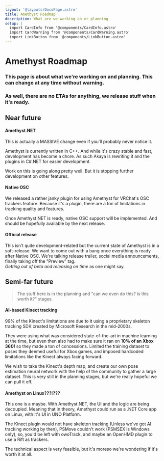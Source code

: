 ```yaml
---
layout: '@layouts/DocsPage.astro'
title: Amethyst Roadmap
description: What are we working on or planning
setup: | 
  import CardInfo from '@components/CardInfo.astro'
  import CardWarning from '@components/CardWarning.astro'
  import LinkButton from '@components/LinkButton.astro'
---
```

# Amethyst Roadmap
### This page is about what we're working on and planning. This can change at any time without warning.

### As well, there are no ETAs for anything, we release stuff when it's ready.

## Near future
#### Amethyst.NET
This is actually a MASSIVE change even if you'll probably never notice it.

Amethyst is currently written in C++. And while it's crazy stable and fast, development has become a chore. As such Akaya is rewriting it and the plugins in C#.NET for easier development.

Work on this is going along pretty well. But it is stopping further development on other features.

#### Native OSC
We released a rather janky plugin for using Amethyst for VRChat's OSC trackers feature. Because it's a plugin, there are a ton of limitations in tracking quality and features.

Once Amethyst.NET is ready, native OSC support will be implemented. And should be hopefully available by the next release.

#### Official release
This isn't quite development-related but the current state of Amethyst is in a soft-release. We want to come out with a bang once everything is ready after Native OSC. We're talking release trailer, social media announcements, finally taking off the "Preview" tag.  
_Getting out of beta and releasing on time_ as one might say.

## Semi-far future
> The stuff here is in the planning and "can we even do this? is this worth it?" stages.

#### AI-based Kinect tracking
99% of the Kinect's limitations are due to it using a proprietary skeleton tracking SDK created by Microsoft Research in the mid-2000s.

They were using what was considered state-of-the-art in machine learning at the time, but even then also had to make sure it ran on **10% of an Xbox 360!** so they made a ton of concessions. Limited the training dataset to poses they deemed useful for Xbox games, and imposed hardcoded limitations like the Kinect always facing forward.

We wish to take the Kinect's depth map, and create our own pose estimation neural network with the help of the community to gather a large dataset. This is very still in the planning stages, but we're really hopeful we can pull it off.

#### Amethyst on Linux???!???
This one is a maybe. With Amethyst.NET, the UI and the logic are being decoupled. Meaning that in theory, Amethyst could run as a .NET Core app on Linux, with it's UI in UNO Platform.

The Kinect plugin would not have skeleton tracking (Unless we've got AI tracking working by then), PSMove couldn't work (PSMSEX is Windows only), so, you'd be left with owoTrack, and maybe an OpenHMD plugin to use a Rift as trackers.

The technical aspect is very feasible, but it's moreso we're wondering if it's worth it at all.